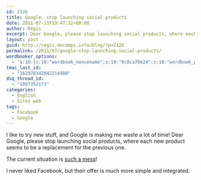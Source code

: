 ```yaml
---
id: 2126
title: Google, stop launching social products
date: 2011-07-13T19:47:32+00:00
author: Régis
excerpt: Dear Google, please stop launching social products, where each new product seems to be a replacement for the previous one.
layout: post
guid: http://regis.decamps.info/blog/?p=2126
permalink: /2011/07/google-stop-launching-social-products/
wordbooker_options:
  - 'a:10:{s:18:"wordbook_noncename";s:10:"0c8ca70e24";s:18:"wordbook_page_post";s:4:"-100";s:18:"wordbook_orandpage";s:1:"2";s:23:"wordbook_default_author";s:1:"1";s:23:"wordbook_extract_length";s:3:"256";s:19:"wordbook_actionlink";s:3:"300";s:18:"wordbook_attribute";s:0:"";s:29:"wordbooker_status_update_text";s:33:"New blog post :  %title% - %link%";s:23:"wordbook_scheduled_post";s:1:"1";s:17:"wordbook_new_post";s:1:"1";}'
tmac_last_id:
  - "162978342042214400"
dsq_thread_id:
  - "1097352173"
categories:
  - English
  - Sites web
tags:
  - Facebook
  - Google
---
```

I like to try new stuff, and Google is making me waste a lot of time! Dear Google, please stop launching social products, where each new product seems to be a replacement for the previous one.

The current situation is [such a mess](https://spreadsheets.google.com/spreadsheet/ccc?key=0AjMZ2-vrY727dEUwUnhaeWtYcGdyQlNyWVhaNEM3VWc&hl=fr)!

I never liked Facebook, but their offer is much more simple and integrated.